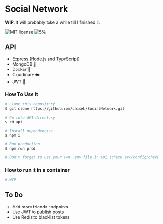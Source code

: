 # Social Network

**WIP**. It will probably take a while till I finished it.

[![MIT license](https://img.shields.io/badge/License-MIT-blue.svg)](https://mit-license.org/)
![5%](https://progress-bar.dev/5)

## API

-   Express (Node.js and TypeScript)
-   MongoDB 🌱
-   Docker 🐋
-   Cloudinary ☁️
-   JWT 🔑

### How To Use It

```bash
# Clone this repository
$ git clone https://github.com/caiseL/SocialNetwork.git

# Go into API directory
$ cd api

# Install dependencies
$ npm i

# Run production
$ npm run prod

# Don't forget to use your own .env file in api (check src/config/checkEnv.ts)
```

### How to run it in a container

```bash
# WIP
```

## To Do

-   Add more friends endpoints
-   Use JWT to publish posts
-   Use Redis to blacklist tokens
